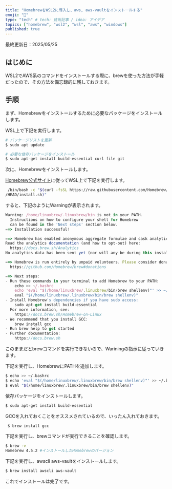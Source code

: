 ```yaml
---
title: "HomebrewをWSL2に導入し、aws, aws-vaultをインストールする"
emoji: "🍺"
type: "tech" # tech: 技術記事 / idea: アイデア
topics: ["homebrew", "wsl2", "wsl", "aws", "windows"]
published: true
---
```



最終更新日：2025/05/25

## はじめに
WSL2でAWS系のコマンドをインストールする際に、brewを使った方法が手軽だったので、その方法を備忘録的に残しておきます。


## 手順

まず、Homebrewをインストールするために必要なパッケージをインストールします。

WSL上で下記を実行します。

```bash
# パッケージリストを更新
$ sudo apt update

# 必要な依存パッケージをインストール
$ sudo apt-get install build-essential curl file git
```

次に、Homebrewをインストールします。

[Homebrew公式サイト](https://brew.sh/ja/)に従ってWSL上で下記を実行します。

```bash
 /bin/bash -c "$(curl -fsSL https://raw.githubusercontent.com/Homebrew/install
/HEAD/install.sh)"
```

すると、下記のようにWarningが表示されます。

```jsx
Warning: /home/linuxbrew/.linuxbrew/bin is not in your PATH.
  Instructions on how to configure your shell for Homebrew
  can be found in the 'Next steps' section below.
==> Installation successful!

==> Homebrew has enabled anonymous aggregate formulae and cask analytics.
Read the analytics documentation (and how to opt-out) here:
  https://docs.brew.sh/Analytics
No analytics data has been sent yet (nor will any be during this install run).

==> Homebrew is run entirely by unpaid volunteers. Please consider donating:
  https://github.com/Homebrew/brew#donations

==> Next steps:
- Run these commands in your terminal to add Homebrew to your PATH:
    echo >> ~/.bashrc
    echo 'eval "$(/home/linuxbrew/.linuxbrew/bin/brew shellenv)"' >> ~/.bashrc
    eval "$(/home/linuxbrew/.linuxbrew/bin/brew shellenv)"
- Install Homebrew's dependencies if you have sudo access:
    sudo apt-get install build-essential
  For more information, see:
    https://docs.brew.sh/Homebrew-on-Linux
- We recommend that you install GCC:
    brew install gcc
- Run brew help to get started
- Further documentation:
    https://docs.brew.sh
```

このままだとbrewコマンドを実行できないので、Wariningの指示に従っていきます。

下記を実行し、HomebrewにPATHを追加します。

```bash
$ echo >> ~/.bashrc
$ echo 'eval "$(/home/linuxbrew/.linuxbrew/bin/brew shellenv)"' >> ~/.bashrc
$ eval "$(/home/linuxbrew/.linuxbrew/bin/brew shellenv)"
```

依存パッケージをインストールします。

```bash
$ sudo apt-get install build-essential
```

GCCを入れておくことをオススメされているので、いったん入れておきます。

```bash
 $ brew install gcc
```

下記を実行し、brewコマンドが実行できることを確認します。

```bash
$ brew -v
Homebrew 4.5.2 #インストールしたHomebrewのバージョン
```

下記を実行し、awscli  aws-vaultをインストールします。

```bash
$ brew install awscli aws-vault
```

これでインストールは完了です。
